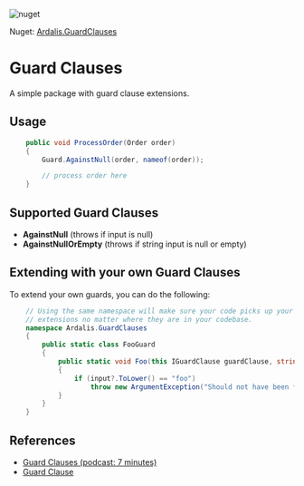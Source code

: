 ![nuget](https://img.shields.io/nuget/dt/Ardalis.GuardClauses.svg)

Nuget: [Ardalis.GuardClauses](https://www.nuget.org/packages/Ardalis.GuardClauses)

# Guard Clauses
A simple package with guard clause extensions.

## Usage

```c#
    public void ProcessOrder(Order order)
    {
        Guard.AgainstNull(order, nameof(order));

        // process order here
    }
```

## Supported Guard Clauses

- **AgainstNull** (throws if input is null)
- **AgainstNullOrEmpty** (throws if string input is null or empty)

## Extending with your own Guard Clauses

To extend your own guards, you can do the following:

```c#
	// Using the same namespace will make sure your code picks up your 
	// extensions no matter where they are in your codebase.
	namespace Ardalis.GuardClauses
	{
		public static class FooGuard
		{
			public static void Foo(this IGuardClause guardClause, string input, string parameterName)
			{
				if (input?.ToLower() == "foo")
					throw new ArgumentException("Should not have been foo!", parameterName);
			}
		}
	}
```

## References

- [Guard Clauses (podcast: 7 minutes)](http://www.weeklydevtips.com/004)
- [Guard Clause](http://deviq.com/guard-clause/)
